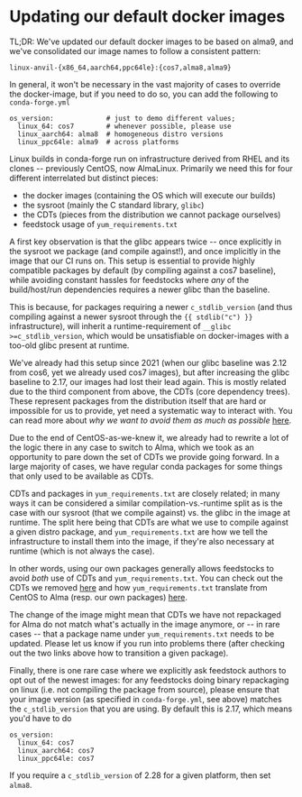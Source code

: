 # Updating our default docker images

TL;DR: We've updated our default docker images to be based on alma9, and we've
consolidated our image names to follow a consistent pattern:

```
linux-anvil-{x86_64,aarch64,ppc64le}:{cos7,alma8,alma9}
```

In general, it won't be necessary in the vast majority of cases to override the
docker-image, but if you need to do so, you can add the following to `conda-forge.yml`

```
os_version:             # just to demo different values;
  linux_64: cos7        # whenever possible, please use
  linux_aarch64: alma8  # homogeneous distro versions
  linux_ppc64le: alma9  # across platforms
```

<!-- truncate -->

Linux builds in conda-forge run on infrastructure derived from RHEL and its clones
-- previously CentOS, now AlmaLinux. Primarily we need this for four different
interrelated but distinct pieces:

- the docker images (containing the OS which will execute our builds)
- the sysroot (mainly the C standard library, `glibc`)
- the CDTs (pieces from the distribution we cannot package ourselves)
- feedstock usage of `yum_requirements.txt`

A first key observation is that the glibc appears twice -- once explicitly in the
sysroot we package (and compile against!), and once implicitly in the image that
our CI runs on. This setup is essential to provide highly compatible packages by
default (by compiling against a cos7 baseline), while avoiding constant hassles
for feedstocks where _any_ of the build/host/run dependencies requires a newer
glibc than the baseline.

This is because, for packages requiring a newer `c_stdlib_version` (and thus compiling
against a newer sysroot through the `{{ stdlib("c") }}` infrastructure), will inherit
a runtime-requirement of `__glibc >=c_stdlib_version`, which would be unsatisfiable on
docker-images with a too-old glibc present at runtime.

We've already had this setup since 2021 (when our glibc baseline was 2.12 from cos6,
yet we already used cos7 images), but after increasing the glibc baseline to 2.17, our
images had lost their lead again. This is mostly related due to the third component from
above, the CDTs (core dependency trees). These represent packages from the distribution
itself that are hard or impossible for us to provide, yet need a systematic way to
interact with. You can read more about _why we want to avoid them as much as possible_
[here](https://conda-forge.org/docs/maintainer/knowledge_base/#why-are-cdts-bad).

Due to the end of CentOS-as-we-knew it, we already had to rewrite a lot of the logic
there in any case to switch to Alma, which we took as an opportunity to pare down the
set of CDTs we provide going forward. In a large majority of cases, we have regular
conda packages for some things that only used to be available as CDTs.

CDTs and packages in `yum_requirements.txt` are closely related; in many ways it can
be considered a similar compilation-vs.-runtime split as is the case with our sysroot
(that we compile against) vs. the glibc in the image at runtime. The split here being
that CDTs are what we use to compile against a given distro package, and `yum_requirements.txt`
are how we tell the infrastructure to install them into the image, if they're also
necessary at runtime (which is not always the case).

In other words, using our own packages generally allows feedstocks to avoid _both_ use
of CDTs and `yum_requirements.txt`. You can check out the CDTs we removed
[here](https://github.com/conda-forge/cdt-builds/issues/66#issuecomment-1833417828)
and how `yum_requirements.txt` translate from CentOS to Alma (resp. our own packages)
[here](https://github.com/conda-forge/conda-forge-pinning-feedstock/issues/6283#issuecomment-2440281086).

The change of the image might mean that CDTs we have not repackaged for Alma do not
match what's actually in the image anymore, or -- in rare cases -- that a package name
under `yum_requirements.txt` needs to be updated. Please let us know if you run into
problems there (after checking out the two links above how to transition a given package).

Finally, there is one rare case where we explicitly ask feedstock authors to opt out
of the newest images: for any feedstocks doing binary repackaging on linux (i.e. not
compiling the package from source), please ensure that your image version (as specified
in `conda-forge.yml`, see above) matches the `c_stdlib_version` that you are using.
By default this is 2.17, which means you'd have to do

```
os_version:
  linux_64: cos7
  linux_aarch64: cos7
  linux_ppc64le: cos7
```

If you require a `c_stdlib_version` of 2.28 for a given platform, then set `alma8`.
